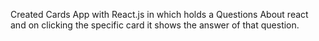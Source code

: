 Created Cards App with React.js in which holds a Questions About react and on clicking the specific card it shows the answer of that question.
